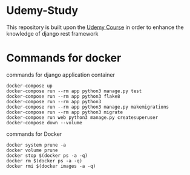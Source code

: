 # Udemy-Study

 This repository is built upon the [Udemy Course](https://www.udemy.com/course/django-python-advanced/) in order to enhance the knowledge of django rest framework

# Commands for docker

commands for django application container
```
docker-compose up 
docker-compose run --rm app python3 manage.py test
docker-compose run --rm app python3 flake8
docker-compose run --rm app python3 
docker-compose run --rm app python3 manage.py makemigrations
docker-compose run --rm app python3 migrate
docker-compose run web python3 manage.py createsuperuser
docker-compose down --volume
```

commands for Docker
```
docker system prune -a
docker volume prune
docker stop $(docker ps -a -q)
docker rm $(docker ps -a -q)
docker rmi $(docker images -a -q)
```


